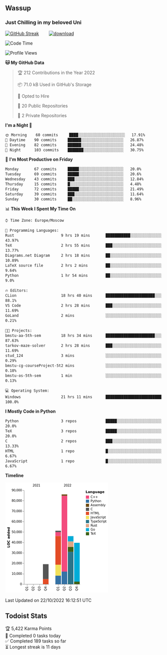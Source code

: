## Wassup 
### Just Chilling in my beloved Uni 

<!--
-->

[![GitHub Streak](http://github-readme-streak-stats.herokuapp.com?user=archeoss&theme=shades-of-purple&hide_border=true&date_format=j%20M%5B%20Y%5D)](https://git.io/streak-stats)&nbsp;&nbsp;&nbsp;&nbsp;&nbsp;&nbsp;&nbsp;&nbsp;[![download](https://user-images.githubusercontent.com/68448737/147796309-d8b65b1d-4dde-40d9-b03a-2b42aaa6cd43.jpeg)
](http://bmstu.ru/)

<!--START_SECTION:waka-->
![Code Time](http://img.shields.io/badge/Code%20Time-638%20hrs%2045%20mins-blue)

![Profile Views](http://img.shields.io/badge/Profile%20Views-2-blue)

**🐱 My GitHub Data** 

> 🏆 212 Contributions in the Year 2022
 > 
> 📦 71.0 kB Used in GitHub's Storage 
 > 
> 💼 Opted to Hire
 > 
> 📜 20 Public Repositories 
 > 
> 🔑 2 Private Repositories  
 > 
**I'm a Night 🦉** 

```text
🌞 Morning    60 commits     ████░░░░░░░░░░░░░░░░░░░░░   17.91% 
🌆 Daytime    90 commits     ██████░░░░░░░░░░░░░░░░░░░   26.87% 
🌃 Evening    82 commits     ██████░░░░░░░░░░░░░░░░░░░   24.48% 
🌙 Night      103 commits    ███████░░░░░░░░░░░░░░░░░░   30.75%

```
📅 **I'm Most Productive on Friday** 

```text
Monday       67 commits     █████░░░░░░░░░░░░░░░░░░░░   20.0% 
Tuesday      69 commits     █████░░░░░░░░░░░░░░░░░░░░   20.6% 
Wednesday    43 commits     ███░░░░░░░░░░░░░░░░░░░░░░   12.84% 
Thursday     15 commits     █░░░░░░░░░░░░░░░░░░░░░░░░   4.48% 
Friday       72 commits     █████░░░░░░░░░░░░░░░░░░░░   21.49% 
Saturday     39 commits     ███░░░░░░░░░░░░░░░░░░░░░░   11.64% 
Sunday       30 commits     ██░░░░░░░░░░░░░░░░░░░░░░░   8.96%

```


📊 **This Week I Spent My Time On** 

```text
⌚︎ Time Zone: Europe/Moscow

💬 Programming Languages: 
Rust                     9 hrs 19 mins       ███████████░░░░░░░░░░░░░░   43.97% 
TeX                      2 hrs 55 mins       ███░░░░░░░░░░░░░░░░░░░░░░   13.77% 
Diagrams.net Diagram     2 hrs 18 mins       ██░░░░░░░░░░░░░░░░░░░░░░░   10.89% 
LaTeX source file        2 hrs 2 mins        ██░░░░░░░░░░░░░░░░░░░░░░░   9.64% 
Python                   1 hr 54 mins        ██░░░░░░░░░░░░░░░░░░░░░░░   9.0%

🔥 Editors: 
CLion                    18 hrs 40 mins      ██████████████████████░░░   88.1% 
VS Code                  2 hrs 28 mins       ███░░░░░░░░░░░░░░░░░░░░░░   11.69% 
GoLand                   2 mins              ░░░░░░░░░░░░░░░░░░░░░░░░░   0.21%

🐱‍💻 Projects: 
bmstu-aa-5th-sem         18 hrs 34 mins      ██████████████████████░░░   87.63% 
tarkov-maze-solver       2 hrs 28 mins       ███░░░░░░░░░░░░░░░░░░░░░░   11.69% 
stud_124                 3 mins              ░░░░░░░░░░░░░░░░░░░░░░░░░   0.29% 
bmstu-cg-courseProject-5t2 mins              ░░░░░░░░░░░░░░░░░░░░░░░░░   0.18% 
bmstu-os-5th-sem         1 min               ░░░░░░░░░░░░░░░░░░░░░░░░░   0.13%

💻 Operating System: 
Windows                  21 hrs 11 mins      █████████████████████████   100.0%

```

**I Mostly Code in Python** 

```text
Python                   3 repos             █████░░░░░░░░░░░░░░░░░░░░   20.0% 
TeX                      3 repos             █████░░░░░░░░░░░░░░░░░░░░   20.0% 
C                        2 repos             ███░░░░░░░░░░░░░░░░░░░░░░   13.33% 
HTML                     1 repo              █░░░░░░░░░░░░░░░░░░░░░░░░   6.67% 
JavaScript               1 repo              █░░░░░░░░░░░░░░░░░░░░░░░░   6.67%

```


**Timeline**

![Chart not found](https://raw.githubusercontent.com/archeoss/archeoss/master/charts/bar_graph.png) 


 Last Updated on 22/10/2022 16:12:51 UTC
<!--END_SECTION:waka-->

## Todoist Stats

<!-- TODO-IST:START -->
🏆  5,422 Karma Points           
🌸  Completed 0 tasks today           
✅  Completed 189 tasks so far           
⏳  Longest streak is 11 days
<!-- TODO-IST:END -->
